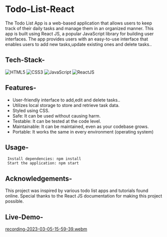 # Todo-List-React

The Todo List App is a web-based application that allows users to keep track of their daily tasks and manage them in an organized manner. This app is built using React JS, a popular JavaScript library for building user interfaces. The app provides users with an easy-to-use interface that enables users to add new tasks,update existing ones and delete tasks..

## Tech-Stack-

<div align="left">
<img alt="HTML5" src="https://img.shields.io/badge/html5-%23E34F26.svg?style=for-the-badge&logo=html5&logoColor=white"/>
<img alt="CSS3" src="https://img.shields.io/badge/css3-%231572B6.svg?style=for-the-badge&logo=css3&logoColor=white"/> 
<img alt="JavaScript" src="https://img.shields.io/badge/javascript-%23323330.svg?style=for-the-badge&logo=javascript&logoColor=%23F7DF1E"/>
<img alt="ReactJS" src="https://img.shields.io/badge/react-%2320232a.svg?style=for-the-badge&logo=react&logoColor=%2361DAFB"/>
</div>

## Features-

- User-friendly interface to add,edit and delete tasks..
- Utilizes local storage to store and retrieve task data.
- Styled using CSS.
- Safe: It can be used without causing harm.
- Testable: It can be tested at the code level.
- Maintainable: It can be maintained, even as your codebase grows.
- Portable: It works the same in every environment (operating system)

## Usage-
```
 Install dependencies: npm install
 Start the application: npm start

```

## Acknowledgements-

This project was inspired by various todo list apps and tutorials found online. Special thanks to the React JS documentation for making this project possible.

## Live-Demo-

[recording-2023-03-05-15-59-39.webm](https://user-images.githubusercontent.com/48729682/222955119-8af37e6c-d2e2-4b53-a4d2-b375fdd36ee2.webm)

